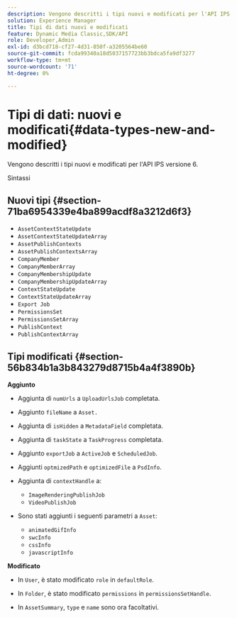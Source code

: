 ```yaml
---
description: Vengono descritti i tipi nuovi e modificati per l'API IPS versione 6.
solution: Experience Manager
title: Tipi di dati nuovi e modificati
feature: Dynamic Media Classic,SDK/API
role: Developer,Admin
exl-id: d3bcd718-cf27-4d31-850f-a3205564be60
source-git-commit: fcda99340a18d5037157723bb3bdca5fa9df3277
workflow-type: tm+mt
source-wordcount: '71'
ht-degree: 0%

---
```


# Tipi di dati: nuovi e modificati{#data-types-new-and-modified}

Vengono descritti i tipi nuovi e modificati per l&#39;API IPS versione 6.

Sintassi

## Nuovi tipi {#section-71ba6954339e4ba899acdf8a3212d6f3}

* `AssetContextStateUpdate`
* `AssetContextStateUpdateArray`
* `AssetPublishContexts`
* `AssetPublishContextsArray`
* `CompanyMember`
* `CompanyMemberArray`
* `CompanyMembershipUpdate`
* `CompanyMembershipUpdateArray`
* `ContextStateUpdate`
* `ContextStateUpdateArray`
* `Export Job`
* `PermissionsSet`
* `PermissionsSetArray`
* `PublishContext`
* `PublishContextArray`

## Tipi modificati {#section-56b834b1a3b843279d8715b4a4f3890b}

**Aggiunto**

* Aggiunta di `numUrls` a `UploadUrlsJob` completata.

* Aggiunto `fileName` a `Asset.`

* Aggiunta di `isHidden` a `MetadataField` completata.

* Aggiunta di `taskState` a `TaskProgress` completata.

* Aggiunto `exportJob` a `ActiveJob` e `ScheduledJob`.

* Aggiunti `optmizedPath` e `optimizedFile` a `PsdInfo`.

* Aggiunta di `contextHandle` a:

   * `ImageRenderingPublishJob`
   * `VideoPublishJob`

* Sono stati aggiunti i seguenti parametri a `Asset`:

   * `animatedGifInfo`
   * `swcInfo`
   * `cssInfo`
   * `javascriptInfo`

**Modificato**

* In `User`, è stato modificato `role` in `defaultRole`.

* In `Folder`, è stato modificato `permissions` in `permissionsSetHandle`.

* In `AssetSummary`, `type` e `name` sono ora facoltativi.
